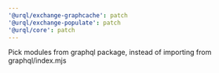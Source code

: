 ```yaml
---
'@urql/exchange-graphcache': patch
'@urql/exchange-populate': patch
'@urql/core': patch
---
```


Pick modules from graphql package, instead of importing from graphql/index.mjs
